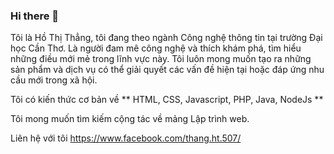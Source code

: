 ### Hi there 👋
Tôi là Hồ Thị Thẳng, tôi đang theo ngành Công nghệ thông tin tại trường Đại học Cần Thơ. Là người đam mê công nghệ và thích khám phá, tìm hiểu những điều mới mẻ trong lĩnh vực này. Tôi luôn mong muốn tạo ra những sản phẩm và dịch vụ có thể giải quyết các vấn đề hiện tại hoặc đáp ứng nhu cầu mới trong xã hội.

Tôi có kiến thức cơ bản về ** HTML, CSS, Javascript, PHP, Java, NodeJs **

Tôi mong muốn tìm kiếm cộng tác về mảng Lập trình web.

Liên hệ với tôi
https://www.facebook.com/thang.ht.507/
         
